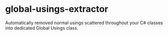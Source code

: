 # global-usings-extractor
Automatically removed normal usings scattered throughout your C# classes into dedicated Global Usings class.
